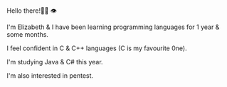 Hello there!🖖🏻 👁‍

I'm Elizabeth & I have been learning programming languages for 1 year & some months.


I feel confident in C & C++ languages (C is my favourite 0ne).


I'm studying Java & C# this year.


I'm also interested in pentest.

<!--
**ellyzabe8/ellyzabe8** is a ✨ _special_ ✨ repository because its `README.md` (this file) appears on your GitHub profile.

Here are some ideas to get you started:

- 🔭 I’m currently working on ...
🌱 I’m currently learning C# & Java
- 👯 I’m looking to collaborate on ...
- 🤔 I’m looking for help with ...
- 💬 Ask me about ...
- 📫 How to reach me: ...
- 😄 Pronouns: ...
- ⚡ Fun fact: ...
-->

